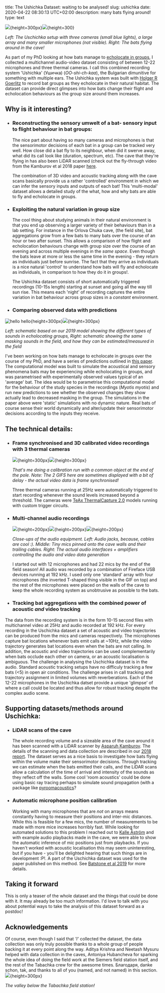 title: The Ushichka Dataset: waiting to be analysed!
slug: ushichka
date: 2020-04-22 08:30:13 UTC+02:00
description: many bats flying around!
type: text

![](../images/DC6A5930_w.JPG){height=300px}![](../images/optim_orlova_chuka.gif){height=300}

*Left: The Uschichka setup with three cameras (small blue lights), a large array and many smaller microphones (not visible). Right: The bats flying around in the cave!*


As part of my PhD looking at how bats manage to [echolocate in groups](../research), I collected a multichannel audio-video dataset consisting of between 12-22 microphones and three thermal cameras.
I call this combined recording system 'Ushichka' (Ушичка) (*OO-shi-ch-kaa*), the Bulgarian dimunitive for something with multiple ears. The Ushichka system was built with <a href="https://www.orn.mpg.de/person/26282/2902144" target="_blank"> Holger R Goerlitz</a> to record bat
groups as they echolocate in their natural habitat. The dataset can provide direct glimpses into how bats change their flight and echolocation behaviours as 
the group size around them increases. 


## Why is it interesting?
* ### Reconstructing the sensory umwelt of a bat- sensory input to  flight behaviour in bat groups:
	The nice part about having so many cameras and microphones is that  the sensorimotor decisions of each bat in a group can be tracked very well. How close
	did a bat fly to its neighbour, when did it swerve away, what did its call look like (duration, spectrum, etc). The cave  that they're flying in has also been LiDAR scanned 
	(check out the fly-through video from the Kamburov et al 2018 paper [here](../publications). 

	The combination of 3D video and acoustic tracking along with the cave scans basically provide us a rather 'controlled' environment in which we can infer the sensory inputs
	and outputs of each bat! This 'multi-modal' dataset allows a detailed study of the what, how and why bats are able to fly and echolocate in groups.  

* ### Exploiting the natural variation in group size

	The cool thing about studying animals in their natural environment is that you end up observing a larger variety of their behaviours than in a lab setting. For instance in the Orlova Chuka cave, (the field site), bat aggregations grow from a 
	few bats to many bats over the course of an hour or two after sunset. This allows a comparison of how flight and echolocation behaviours change with group size over the course
	of an evening and across multiple evenings in the *same space*. Even though the bats leave at more or less the same time in the evening - they return as individuals just before sunrise. The fact
	that they arrive as individuals is a nice natural 'control' to understand how bats will fly and echolocate as individuals, in comparison to how they do it in groups!.
	
	The Ushichka dataset consists of short automatically triggered recordings (10-15s length) starting at sunset and going all the way till sun rise. This means each 'night' of 
	recording captures the entire variation in bat behaviour across group sizes in a *constant* environment. 

* ### Comparing observed data with predictions
![hello hello](../images/modelling_schematic.png){height=300px}![](../images/flying_bats_schematic.png){height=300px}

*Left: schematic based on our 2019 model showing the different types of sounds in echolocating groups, Right: schematic showing the same masking sounds in the field, and how they can be estimated/measured in the field*

I've been working on how bats manage to echolocate in groups over the course of my PhD, and have a series of predictions outlined in <a href="https://www.pnas.org/content/116/52/26662.short" target="_blank">this paper</a>.
The computational model was built to simulate the acoustical and sensory phenomena bats may be experiencing while echolocating in groups, and was parametrised with 
experimentally observed values typical of an 'average' bat. The idea would be to parametrise this computational model for the behaviour of the study species in the recordings 
(*Myotis myotis*) and run new predictions to see whether the observed changes they  show actually lead to decreased masking in the group. The simulations in the paper above
were 'static' simulations with no dynamic nature. Real bats of course sense their world dynamically and alter/update their sensorimotor decisions according to  the inputs they 
receive. 

## The technical details:

* ### Frame synchronised and 3D calibrated video recordings with 3 thermal cameras

	![](../images/optim_K1_wand.gif){height=300px}![](../optim_images/optim_K3_wand.gif){height=300px}

	*That's me doing a calibration run with a common object at the end of the pole. Note: The 2 GIFS here are sometimes displayed with a bit of delay - the actual video data is frame synchronised!*

	Three thermal cameras running at 25Hz were automatically triggered to start recording whenever the sound levels increased beyond a threshold. The cameras
	were [TeAx ThermalCapture 2.0](https://thermalcapture.com/thermalcapture-2-0-640/) models running with custom trigger circuits. 

* ### Multi-channel audio recordings 

	![](../images/DSC06067.JPG){height=200px}![](../images/DSC05051.JPG){height=200px}![](../images/DSC06121.JPG){height=200px}

    *Close-ups of the audio equipment. Left: Audio jacks, because, cables are cool :). Middle: Tiny mics pinned onto the cave walls and their trailing cables. Right:   The actual audio interfaces + amplifiers controlling the audio and video data generation*
	
	I started out with 12 microphones and had 22 mics by the end of the field season! All audio was recorded by a combination of Fireface USB devices 
	running at 192 kHz. I used only one 'standard' array with four microphones (the inverted T-shaped thing visible in the GIF on top) and the rest of the microphones
	were placed on the walls of the cave to keep  the whole recording system as unobtrusive as possible to the bats. 

* ### Tracking bat aggregations with the combined power of acoustic *and* video tracking
The data from the recording system is in the form 10-15 second files with multichannel video at 25Hz and audio recorded at 192 kHz.
For every recording in the Uschichka dataset a set of acoustic and video trajectories can be produced from the mics and cameras respectively.
The microphones capture bat locations whenever bats emit calls at ~10Hz, while the video trajectory generates bat locations even when the bats are not calling.
In addition, the acoustic and video trajectories can be used complementarily when bats occlude each other on camera, or an acoustic localisation is ambiguous. 
The challenge in analysing the Uschichka dataset is in the audio. Standard acoustic tracking setups have no difficuly tracking a few bats (<5) in open air conditions.  The challenge arises in call tracking and trajectory assignment in limited volumes with reverberations. Each of the 12-22 microphones in the Uschichka datset provide a 
unique 'glimpse' of where a call could be located and thus allow for robust tracking despite the complex audio scene.


## Supporting datasets/methods around Uschichka:
* ### LiDAR scans of the cave

    The whole recording volume and a sizeable area of the cave around it has been scanned with a LiDAR scanner by <a href="https://www.linkedin.com/in/asparuh-kamburov-baa58525/?originalSubdomain=bg" target="_blank">Asparuh Kamburov</a>.
    The details of the scanning and data collection are described in our [2018 report](../publications). The dataset serves as a nice basis to investigate
    how bats flying within the volume make their sensorimotor decisions. Through tracking we can estimate when the bats emitted their calls, and the LiDAR scans allow
    a calculation of the time of arrival and intensity of the sounds as they reflect off the walls. Some cool 'room acoustics' could be done using basic ray tracing perhaps to simulate sound propagation (with a package like <a href="https://pyroomacoustics.readthedocs.io/en/pypi-release/index.html" target="_blank">pyroomacoustics</a>?

* ### Automatic microphone position calibration

    Working with many microphones that are *not* on arrays means constantly having to measure their positions and inter-mic distances. While this is feasible for 
    a few mics, the number of measurements to be made with more mice increases horribly fast. While looking for automated solutions to this problem I reached out
    to <a href="http://www.maths.lu.se/staff/kalleastrom/" target="_blank">Kalle Åström</a> and with example audio playbacks made in the cave, we were able to show the automatic inference of
    mic positions just from playbacks. If you haven't worked with acoustic localisation this may seem uninteresting, but if you have - you'll be delighted hearing that
    such things are in development :P!. A part of  the Uschichka dataset was used for the paper published on this method. See [Batstone et al 2019](../publications) 
    for more details. 

## Taking it forward
This is only a teaser of the whole dataset and the things that could be done with it. It may already be too much information. 
I'd love to talk with you about potential ways to take the analysis of this dataset forward as a postdoc!

## Acknowledgements
Of course, even though I said that *'I'* collected the dataset, the data collection was only truly possible thanks to a whole group of people backing it at every point along the way.
Aditya Krishna and Neetash Mysuru helped with data collection in the caves, Antoniya Hubancheva for sparking the whole idea of doing the field work at the Siemers field station itself,
and the rest of the Tabachka crew for the awesome times. Благодаря, danke schon, tak, and thanks to all of you (named, and not named) in this section. 
![](../images/DSC04822.JPG){height=300px}

*The valley below the Tabachka field station!*
